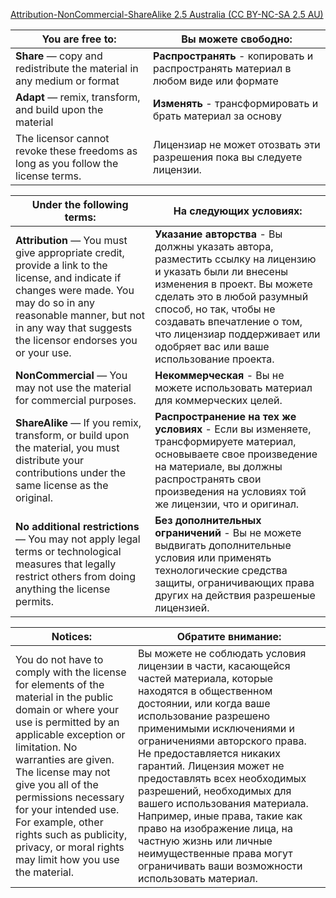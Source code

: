 [Attribution-NonCommercial-ShareAlike 2.5 Australia (CC BY-NC-SA 2.5 AU)](https://creativecommons.org/licenses/by-nc-sa/2.5/au/deed.en)

|You are free to:|Вы можете свободно:|
| ------------- |------------------|
|**Share** — copy and redistribute the material in any medium or format|**Распространять** - копировать и распространять материал в любом виде или формате|
|**Adapt** — remix, transform, and build upon the material|**Изменять** - трансформировать и брать материал за основу|
|The licensor cannot revoke these freedoms as long as you follow the license terms.|Лицензиар не может отозвать эти разрешения пока вы следуете лицензии.|

|Under the following terms:|На следующих условиях:|
| ------------- |------------------|
|**Attribution** — You must give appropriate credit, provide a link to the license, and indicate if changes were made. You may do so in any reasonable manner, but not in any way that suggests the licensor endorses you or your use.|**Указание авторства** - Вы должны указать автора, разместить ссылку на лицензию и указать были ли внесены изменения в проект. Вы можете сделать это в любой разумный способ, но так, чтобы не создавать впечатление о том, что лицензиар поддерживает или одобряет вас или ваше использование проекта.|
|**NonCommercial** — You may not use the material for commercial purposes.|**Некоммерческая** - Вы не можете использовать материал для коммерческих целей.|
|**ShareAlike** — If you remix, transform, or build upon the material, you must distribute your contributions under the same license as the original.|**Распространение на тех же условиях** - Если вы изменяете, трансформируете материал, основываете свое произведение на материале, вы должны распространять свои произведения на условиях той же лицензии, что и оригинал.|
|**No additional restrictions** — You may not apply legal terms or technological measures that legally restrict others from doing anything the license permits.|**Без дополнительных ограничений** - Вы не можете выдвигать дополнительные условия или применять технологические средства защиты, ограничивающих права других на действия разрешеные лицензией.|

|Notices:|Обратите внимание:|
| ------------- |------------------|
|You do not have to comply with the license for elements of the material in the public domain or where your use is permitted by an applicable exception or limitation. No warranties are given. The license may not give you all of the permissions necessary for your intended use. For example, other rights such as publicity, privacy, or moral rights may limit how you use the material.|Вы можете не соблюдать условия лицензии в части, касающейся частей материала, которые находятся в общественном достоянии, или когда ваше использование разрешено применимыми исключениями и ограничениями авторского права. Не предоставляется никаких гарантий. Лицензия может не предоставлять всех необходимых разрешений, необходимых для вашего использования материала. Например, иные права, такие как право на изображение лица, на частную жизнь или личные неимущественные права могут ограничивать ваши возможности использовать материал.|
